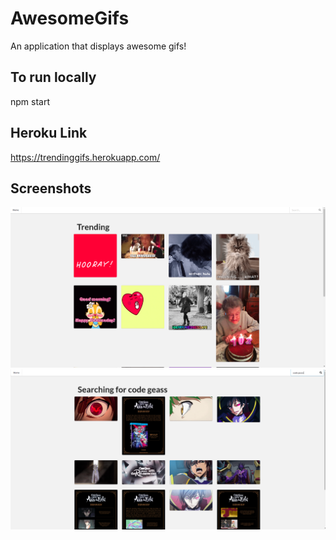 # AwesomeGifs
An application that displays awesome gifs!

## To run locally
npm start

## Heroku Link
https://trendinggifs.herokuapp.com/



## Screenshots

![](images/trending.png)
![](images/codegeass.png)
